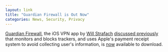 ```yaml
---
layout: link
title: "Guardian Firewall is Out Now"
categories: News, Security, Privacy
---
```


[Guardian Firewall](https://guardianapp.com/), the iOS VPN app by [Will Strafach](https://twitter.com/chronic) [discussed previously](https://blog.robenkleene.com/2019/06/24/guardian-firewall-for-ios/) that monitors and blocks trackers, and uses Apple's payment receipt system to avoid collecting user's information, is [now](https://twitter.com/guardianiosapp/status/1157471502796611586) available to download.

